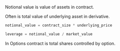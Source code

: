 

Notional value is value of assets in contract.

Often is total value of underlying asset in derivative.

```python
notional_value = contract_size * underlying_price

leverage = notional_value / market_value
```

In Options contract is total shares controlled by option.

